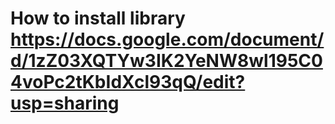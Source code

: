 # How to install library https://docs.google.com/document/d/1zZ03XQTYw3IK2YeNW8wl195C04voPc2tKbIdXcl93qQ/edit?usp=sharing
